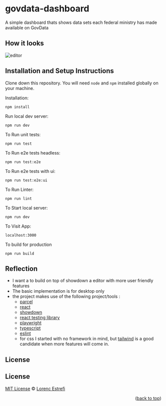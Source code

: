 # govdata-dashboard

A simple dashboard thats shows data sets each federal ministry has made available on GovData


## How it looks 

![editor](https://github.com/user-attachments/assets/4514a733-42ce-43d1-9286-4942a8f30ddf)



## Installation and Setup Instructions

Clone down this repository. You will need `node` and `npm` installed globally on your machine.  

Installation:

`npm install`  

Run local dev server:

`npm run dev`


To Run unit tests:  

`npm run test`  

To Run e2e tests headless:  

`npm run test:e2e`  

To Run e2e tests with ui:  

`npm run test:e2e:ui`  

To Run Linter:  

`npm run lint`  


To Start local server:

`npm run dev `  

To Visit App:

`localhost:3000`  

To build for production

`npm run build`

## Reflection

  - I want a to build on top of showdown a editor with more user friendly features
  - The basic implementation is for desktop only 
  - the project makes use of the following project/tools :
      - [parcel](https://parceljs.org/)
      - [react](https://react.dev/)
      - [showdown](https://showdownjs.com/)
      - [react testing library](https://testing-library.com/)
      - [playwright](https://https://playwright.dev/)
      - [typescript](https://www.typescriptlang.org/)
      - [eslint](https://eslint.org/)
      - for css I started with no framework in mind, but [tailwind](https://tailwindcss.com/) is a good candidate when more features will come in. 
    


<!-- LICENSE -->
## License


## License

[MIT License](https://opensource.org/licenses/MIT) © [Lorenc Estrefi](https://jlorenc1986.github.io)

<p align="right">(<a href="#readme-top">back to top</a>)</p>
